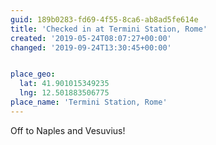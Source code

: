 ```yaml
---
guid: 189b0283-fd69-4f55-8ca6-ab8ad5fe614e
title: 'Checked in at Termini Station, Rome'
created: '2019-05-24T08:07:27+00:00'
changed: '2019-09-24T13:30:45+00:00'


place_geo:
  lat: 41.901015349235
  lng: 12.501883506775
place_name: 'Termini Station, Rome'
---
```


Off to Naples and Vesuvius!
